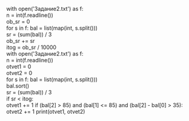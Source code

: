 with open('Задание2.txt') as f:    
    n = int(f.readline())   
    ob_sr = 0   
    for s in f:
        bal = list(map(int, s.split()))    
        sr = (sum(bal)) / 3    
        ob_sr += sr     
    itog = ob_sr / 10000   
with open('Задание2.txt') as f:    
    n = int(f.readline())  
    otvet1 = 0     
    otvet2 = 0     
    for s in f:
        bal = list(map(int, s.split()))    
        bal.sort()     
        sr = (sum(bal)) / 3    
        if sr < itog:   
            otvet1 += 1
            if (bal[2] > 85) and (bal[1] <= 85) and (bal[2] - bal[0] > 35):     
                otvet2 += 1
print(otvet1, otvet2)
